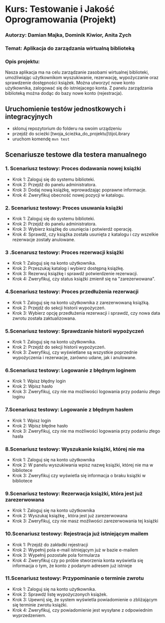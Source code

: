 # Kurs: Testowanie i Jakość Oprogramowania (Projekt)

### Autorzy: Damian Majka, Dominik Kiwior, Anita Zych
### Temat: Aplikacja do zarządzania wirtualną biblioteką
### Opis projektu:
Nasza aplikacja ma na celu zarządzanie zasobami wirtualnej biblioteki, umożliwiając użytkownikom wyszukiwanie, rezerwację, wypożyczanie oraz sprawdzenie dostępności książek. Można utworzyć nowe konto użytkownika, zalogować się do istniejacego konta. Z panelu zarządzania biblioteką można dodąc do bazy nowe konto (rejestracja).

## Uruchomienie testów jednostkowych i integracyjnych
- sklonuj repozytorium do folderu na swoim urządzeniu
- przejdź do scieżki [twoja_ścieżka_do_projektu]\tijoLibrary
- uruchom komendę `mvn test`

## Scenariusze testowe dla testera manualnego

### 1. Scenariusz testowy: Proces dodawania nowej książki 
- Krok 1: Zaloguj się do systemu biblioteki. 
- Krok 2: Przejdź do panelu administratora. 
- Krok 3: Dodaj nową książkę, wprowadzając poprawne informacje. 
- Krok 4: Zweryfikuj obecność nowej pozycji w katalogu. 

### 2. Scenariusz testowy: Proces usuwania książki 
- Krok 1: Zaloguj się do systemu biblioteki. 
- Krok 2: Przejdź do panelu administratora. 
- Krok 3: Wybierz książkę do usunięcia i potwierdź operację. 
- Krok 4: Sprawdź, czy książka została usunięta z katalogu i czy wszelkie rezerwacje zostały anulowane. 

### 3 .Scenarusz testowy: Proces rezerwacji książki 
- Krok 1: Zaloguj się na konto użytkownika. 
- Krok 2: Przeszukaj katalog i wybierz dostępną książkę. 
- Krok 3: Rezerwuj książkę i sprawdź potwierdzenie rezerwacji. 
- Krok 4: Zweryfikuj, czy status książki zmienił się na "zarezerwowana". 

### 4.Scenariusz testowy: Proces przedłużenia rezerwacji 
- Krok 1: Zaloguj się na konto użytkownika z zarezerwowaną książką. 
- Krok 2: Przejdź do sekcji historii wypożyczeń. 
- Krok 3: Wybierz opcję przedłużenia rezerwacji i sprawdź, czy nowa data zwrotu została zaktualizowana. 

### 5.Scenariusz testowy: Sprawdzanie historii wypożyczeń 
- Krok 1: Zaloguj się na konto użytkownika. 
- Krok 2: Przejdź do sekcji historii wypożyczeń. 
- Krok 3: Zweryfikuj, czy wyświetlane są wszystkie poprzednie wypożyczenia i rezerwacje, zarówno udane, jak i anulowane. 

### 6.Scenariusz testowy: Logowanie z błędnym loginem 
- Krok 1: Wpisz błędny login 
- Krok 2: Wpisz hasło 
- Krok 3: Zweryfikuj, czy nie ma możliwości logowania przy podaniu złego loginu 

### 7.Scenariusz testowy: Logowanie z błędnym hasłem 
- Krok 1: Wpisz login 
- Krok 2: Wpisz błędne hasło 
- Krok 3: Zweryfikuj, czy nie ma możliwości logowania przy podaniu złego hasła 

### 8.Scenariusz testowy: Wyszukanie książki, której nie ma 
- Krok 1: Zaloguj się na konto użytkownika 
- Krok 2: W panelu wyszukiwania wpisz nazwę książki, której nie ma w bibliotece 
- Krok 3: Zweryfikuj czy wyświetla się informacja o braku książki w bibliotece 

### 9.Scenariusz testowy: Rezerwacja książki, która jest już zarezerwowana 
- Krok 1: Zaloguj się na konto użytkownika 
- Krok 2: Wyszukaj książkę , która jest już zarezerwowana 
- Krok 3: Zweryfikuj, czy nie masz możliwości zarezerwowania tej książki	 

### 10.Scenariusz testowy: Rejestracja już istniejącym mailem 
- Krok 1: Przejdź do zakładki rejestracji 
- Krok 2: Wypełnij pola e-mail istniejącym już w bazie e-mailem 
- Krok 3: Wypełnij pozostałe pola formularza 
- Krok 4: Zweryfikuj czy po próbie stworzenia konta wyświetla się informacja o tym, że konto z 	podanym adresem już istnieje	 

### 11.Scenariusz testowy: Przypominanie o terminie zwrotu
- Krok 1: Zaloguj się na konto użytkownika.
- Krok 2: Sprawdź listę wypożyczonych książek.
- Krok 3: Upewnij się, że system wyświetla powiadomienie o zbliżającym się terminie zwrotu książki.
- Krok 4: Zweryfikuj, czy powiadomienie jest wysyłane z odpowiednim wyprzedzeniem.
